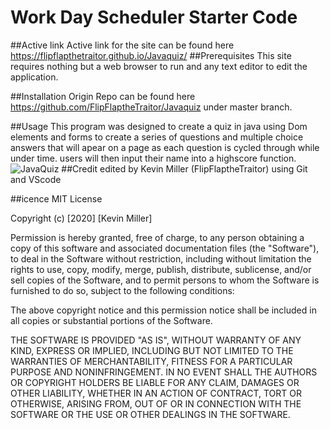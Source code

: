 # Work Day Scheduler Starter Code
##Active link
Active link for the site can be found here https://flipflapthetraitor.github.io/Javaquiz/
##Prerequisites
This site requires nothing but a web browser to run and any text editor to edit the application.

##Installation
Origin Repo can be found here https://github.com/FlipFlaptheTraitor/Javaquiz
under master branch.

##Usage
This program was designed to create a quiz in java using Dom elements and forms to create a series of questions and multiple choice answers that will apear on a page as each question is cycled through while under time. users will then input their name into a highscore function.
![JavaQuiz](./assets/images/jquiz.png?raw=true "JavaQuiz")
##Credit
edited by Kevin Miller (FlipFlaptheTraitor) using Git and VScode

##icence
MIT License

Copyright (c) [2020] [Kevin Miller]

Permission is hereby granted, free of charge, to any person obtaining a copy of this software and associated documentation files (the "Software"), to deal in the Software without restriction, including without limitation the rights to use, copy, modify, merge, publish, distribute, sublicense, and/or sell copies of the Software, and to permit persons to whom the Software is furnished to do so, subject to the following conditions:

The above copyright notice and this permission notice shall be included in all copies or substantial portions of the Software.

THE SOFTWARE IS PROVIDED "AS IS", WITHOUT WARRANTY OF ANY KIND, EXPRESS OR IMPLIED, INCLUDING BUT NOT LIMITED TO THE WARRANTIES OF MERCHANTABILITY, FITNESS FOR A PARTICULAR PURPOSE AND NONINFRINGEMENT. IN NO EVENT SHALL THE AUTHORS OR COPYRIGHT HOLDERS BE LIABLE FOR ANY CLAIM, DAMAGES OR OTHER LIABILITY, WHETHER IN AN ACTION OF CONTRACT, TORT OR OTHERWISE, ARISING FROM, OUT OF OR IN CONNECTION WITH THE SOFTWARE OR THE USE OR OTHER DEALINGS IN THE SOFTWARE.